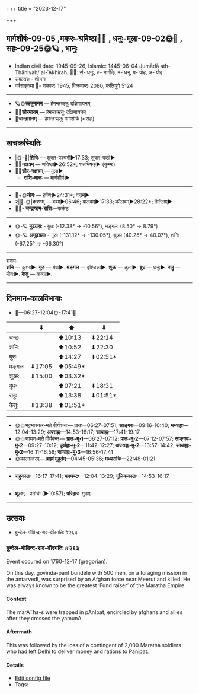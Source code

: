 +++
title = "2023-12-17"

+++
## मार्गशीर्षः-09-05  ,मकरः-श्रविष्ठा🌛🌌  ,  धनुः-मूला-09-02🌞🌌  ,  सहः-09-25🌞🪐  , भानुः
- Indian civil date: 1945-09-26, Islamic: 1445-06-04 Jumādā ath-Thāniyah/ al-ʾĀkhirah, 🌌🌞: सं- धनुः, तं- मार्गऴि, म- धनु, प- पोह, अ- पोह
- संवत्सरः - शोभनः
- वर्षसङ्ख्या 🌛- शकाब्दः 1945, विक्रमाब्दः 2080, कलियुगे 5124
___________________
- 🪐🌞**ऋतुमानम्** — हेमन्तऋतुः दक्षिणायनम्
- 🌌🌞**सौरमानम्** — हेमन्तऋतुः दक्षिणायनम्
- 🌛**चान्द्रमानम्** — हेमन्तऋतुः मार्गशीर्षः (≈सहः)
___________________


## खचक्रस्थितिः
- |🌞-🌛|**तिथिः** — शुक्ल-पञ्चमी►17:33; शुक्ल-षष्ठी►  
- 🌌🌛**नक्षत्रम्** — श्रविष्ठा►26:52*; शतभिषक्► (कुम्भः)  
- 🌌🌞**सौर-नक्षत्रम्** — मूला►  
  - **राशि-मासः** — मार्गशीर्षः► 
___________________
- 🌛+🌞**योगः** — हर्षणः►24:31*; वज्रम्►  
- २|🌛-🌞|**करणम्** — बवम्►06:46; बालवम्►17:33; कौलवम्►28:22*; तैतिलम्►  
- 🌌🌛- **चन्द्राष्टम-राशिः**—कर्कटः  
___________________
- 🌞-🪐 **मूढग्रहाः** - बुधः (-12.38° → -10.56°), मङ्गलः (8.50° → 8.79°)
- 🌞-🪐 **अमूढग्रहाः** - गुरुः (-131.12° → -130.05°), शुक्रः (40.25° → 40.07°), शनिः (-67.25° → -66.30°)
___________________
राशयः  
**शनि** — कुम्भः►. **गुरु** — मेषः►. **मङ्गल** — वृश्चिकः►. **शुक्र** — तुला►. **बुध** — धनुः►. **राहु** — मीनः►. **केतु** — कन्या►. 
___________________


## दिनमान-कालविभागाः
- 🌅—06:27-12:04🌞-17:41🌇  

|      |⬇     |⬆     |⬇     |
|------|-----|-----|------|
|चन्द्रः|     |⬆10:13 |⬇22:14 |
|शनिः   |     |⬆10:52 |⬇22:30 |
|गुरुः  |     |⬆14:27 |⬇02:51*|
|मङ्गलः |⬇17:05 |⬆05:49*|     |
|शुक्रः |⬇15:00 |⬆03:32*|     |
|बुधः   |     |⬆07:21 |⬇18:31 |
|राहुः  |     |⬆13:38 |⬇01:51*|
|केतुः  |⬇13:38 |⬆01:51*|     |
___________________
- 🌞⚝भट्टभास्कर-मते वीर्यवन्तः— **प्रातः**—06:27-07:51; **साङ्गवः**—09:16-10:40; **मध्याह्नः**—12:04-13:29; **अपराह्णः**—14:53-16:17; **सायाह्नः**—17:41-19:17  
- 🌞⚝सायण-मते वीर्यवन्तः— **प्रातः-मु॰1**—06:27-07:12; **प्रातः-मु॰2**—07:12-07:57; **साङ्गवः-मु॰2**—09:27-10:12; **पूर्वाह्णः-मु॰2**—11:42-12:27; **अपराह्णः-मु॰2**—13:57-14:42; **सायाह्नः-मु॰2**—16:11-16:56; **सायाह्नः-मु॰3**—16:56-17:41  
- 🌞कालान्तरम्— **ब्राह्मं मुहूर्तम्**—04:45-05:36; **मध्यरात्रिः**—22:48-01:21  
___________________
- **राहुकालः**—16:17-17:41; **यमघण्टः**—12:04-13:29; **गुलिककालः**—14:53-16:17  
___________________
- **शूलम्**—प्रतीची (►10:57); **परिहारः**–गुडम्  
___________________

## उत्सवाः
- बुन्देल-गोविन्द-राव-वीरगतिः #२६३
### बुन्देल-गोविन्द-राव-वीरगतिः #२६३

Event occured on 1760-12-17 (gregorian). 

On this day, govinda-pant bundele with 500 men, on a foraging mission in the antarvedI, was surprised by an Afghan force near Meerut and killed. He was always known to be the greatest ‘Fund raiser’ of the Maratha Empire.

#### Context
The marATha-s were trapped in pAnIpat, encircled by afghans and allies after they crossed the yamunA. 

#### Aftermath
This was followed by the loss of a contingent of 2,000 Maratha soldiers who had left Delhi to deliver money and rations to Panipat.

#### Details
- [Edit config file](https://github.com/jyotisham/adyatithi/blob/master/mahApuruSha/xatra-later/gregorian/day/12/17/bundela-govinda-rAvo-hataH.toml)
- Tags: 


